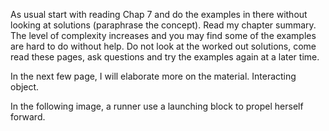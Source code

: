 As usual start with reading Chap 7 and do the examples in there without looking at solutions (paraphrase the concept). Read my chapter summary. The level of complexity increases and you may find some of the examples are hard to do without help. Do not look at the worked out solutions, come read these pages, ask questions and try the examples again at a later time. 

In the next few page, I will elaborate more on the material. Interacting object.

In the following image, a runner use a launching block to propel herself forward. 